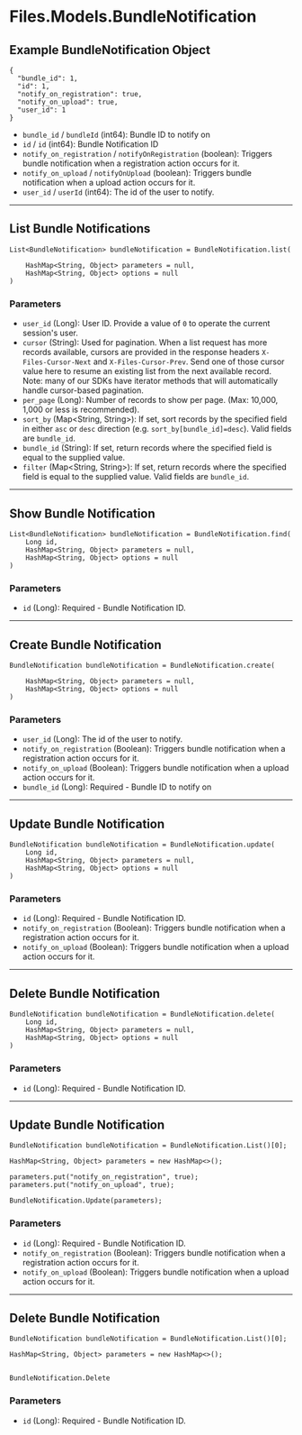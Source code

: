 # Files.Models.BundleNotification

## Example BundleNotification Object

```
{
  "bundle_id": 1,
  "id": 1,
  "notify_on_registration": true,
  "notify_on_upload": true,
  "user_id": 1
}
```

* `bundle_id` / `bundleId`  (int64): Bundle ID to notify on
* `id` / `id`  (int64): Bundle Notification ID
* `notify_on_registration` / `notifyOnRegistration`  (boolean): Triggers bundle notification when a registration action occurs for it.
* `notify_on_upload` / `notifyOnUpload`  (boolean): Triggers bundle notification when a upload action occurs for it.
* `user_id` / `userId`  (int64): The id of the user to notify.


---

## List Bundle Notifications

```
List<BundleNotification> bundleNotification = BundleNotification.list(
    
    HashMap<String, Object> parameters = null,
    HashMap<String, Object> options = null
)
```

### Parameters

* `user_id` (Long): User ID.  Provide a value of `0` to operate the current session's user.
* `cursor` (String): Used for pagination.  When a list request has more records available, cursors are provided in the response headers `X-Files-Cursor-Next` and `X-Files-Cursor-Prev`.  Send one of those cursor value here to resume an existing list from the next available record.  Note: many of our SDKs have iterator methods that will automatically handle cursor-based pagination.
* `per_page` (Long): Number of records to show per page.  (Max: 10,000, 1,000 or less is recommended).
* `sort_by` (Map<String, String>): If set, sort records by the specified field in either `asc` or `desc` direction (e.g. `sort_by[bundle_id]=desc`). Valid fields are `bundle_id`.
* `bundle_id` (String): If set, return records where the specified field is equal to the supplied value.
* `filter` (Map<String, String>): If set, return records where the specified field is equal to the supplied value. Valid fields are `bundle_id`.


---

## Show Bundle Notification

```
List<BundleNotification> bundleNotification = BundleNotification.find(
    Long id, 
    HashMap<String, Object> parameters = null,
    HashMap<String, Object> options = null
)
```

### Parameters

* `id` (Long): Required - Bundle Notification ID.


---

## Create Bundle Notification

```
BundleNotification bundleNotification = BundleNotification.create(
    
    HashMap<String, Object> parameters = null,
    HashMap<String, Object> options = null
)
```

### Parameters

* `user_id` (Long): The id of the user to notify.
* `notify_on_registration` (Boolean): Triggers bundle notification when a registration action occurs for it.
* `notify_on_upload` (Boolean): Triggers bundle notification when a upload action occurs for it.
* `bundle_id` (Long): Required - Bundle ID to notify on


---

## Update Bundle Notification

```
BundleNotification bundleNotification = BundleNotification.update(
    Long id, 
    HashMap<String, Object> parameters = null,
    HashMap<String, Object> options = null
)
```

### Parameters

* `id` (Long): Required - Bundle Notification ID.
* `notify_on_registration` (Boolean): Triggers bundle notification when a registration action occurs for it.
* `notify_on_upload` (Boolean): Triggers bundle notification when a upload action occurs for it.


---

## Delete Bundle Notification

```
BundleNotification bundleNotification = BundleNotification.delete(
    Long id, 
    HashMap<String, Object> parameters = null,
    HashMap<String, Object> options = null
)
```

### Parameters

* `id` (Long): Required - Bundle Notification ID.


---

## Update Bundle Notification

```
BundleNotification bundleNotification = BundleNotification.List()[0];

HashMap<String, Object> parameters = new HashMap<>();

parameters.put("notify_on_registration", true);
parameters.put("notify_on_upload", true);

BundleNotification.Update(parameters);
```

### Parameters

* `id` (Long): Required - Bundle Notification ID.
* `notify_on_registration` (Boolean): Triggers bundle notification when a registration action occurs for it.
* `notify_on_upload` (Boolean): Triggers bundle notification when a upload action occurs for it.


---

## Delete Bundle Notification

```
BundleNotification bundleNotification = BundleNotification.List()[0];

HashMap<String, Object> parameters = new HashMap<>();


BundleNotification.Delete
```

### Parameters

* `id` (Long): Required - Bundle Notification ID.
